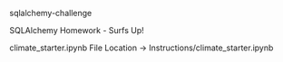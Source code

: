 sqlalchemy-challenge

SQLAlchemy Homework - Surfs Up!

climate_starter.ipynb File Location -> Instructions/climate_starter.ipynb
